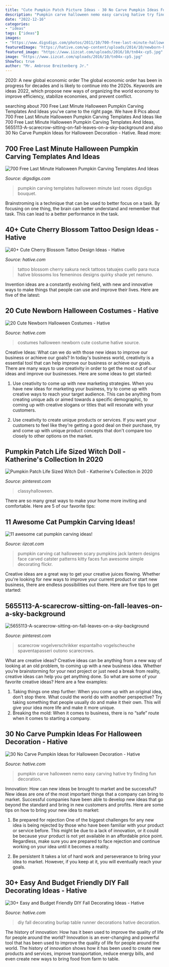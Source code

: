 ```yaml
---
title: "Cute Pumpkin Patch Picture Ideas - 30 No Carve Pumpkin Ideas For Halloween Decoration"
description: "Pumpkin carve halloween nemo easy carving hative try finding fun decoration"
date: "2022-12-16"
categories:
- "ideas"
tags: ["ideas"]
images:
- "https://www.digsdigs.com/photos/2011/10/700-free-last-minute-halloween-pumpkin-carving-templates-and-ideas-11.jpg"
featuredImage: "https://hative.com/wp-content/uploads/2014/10/newborn-halloween-costumes/6-newborn-halloween-costume-ideas.jpg"
featured_image: "https://www.iizcat.com/uploads/2016/10/tn04x-cp5.jpg"
image: "https://www.iizcat.com/uploads/2016/10/tn04x-cp5.jpg"
ShowToc: true
author: "Mr. Ambrose Breitenberg Jr."
---
```



2020: A new global economic order
The global economic order has been in progress for decades and is likely to continue into the 2020s. Keywords are ideas 2022, which propose new ways of organizing the world economy to improve efficiency, stabilize economies, and prevent conflict.

	

		
searching about 700 Free Last Minute Halloween Pumpkin Carving Templates And Ideas you've came to the right page. We have 8 Pics about 700 Free Last Minute Halloween Pumpkin Carving Templates And Ideas like 700 Free Last Minute Halloween Pumpkin Carving Templates And Ideas, 5655113-A-scarecrow-sitting-on-fall-leaves-on-a-sky-background and also 30 No Carve Pumpkin Ideas for Halloween Decoration - Hative. Read more:
		
    
## 700 Free Last Minute Halloween Pumpkin Carving Templates And Ideas

<img loading=lazy src="https://www.digsdigs.com/photos/2011/10/700-free-last-minute-halloween-pumpkin-carving-templates-and-ideas-11.jpg" onerror="this.onerror=null;this.src='https://tse4.mm.bing.net/th?id=OIP.xKXre1cqqM0DvwKNjH2IvgHaLI&amp;pid=15.1';" alt="700 Free Last Minute Halloween Pumpkin Carving Templates And Ideas">

_Source: digsdigs.com_

>pumpkin carving templates halloween minute last roses digsdigs bouquet. 

	

Brainstroming is a technique that can be used to better focus on a task. By focusing on one thing, the brain can better understand and remember that task. This can lead to a better performance in the task.

    
## 40+ Cute Cherry Blossom Tattoo Design Ideas - Hative

<img loading=lazy src="https://hative.com/wp-content/uploads/2014/03/cherry-blossom-tattoos/41-blue-sakura-neck-tattoo.jpg" onerror="this.onerror=null;this.src='https://tse2.mm.bing.net/th?id=OIP.Vjwzp-pLvBDZCoLVkmzeqgHaHa&amp;pid=15.1';" alt="40+ Cute Cherry Blossom Tattoo Design Ideas - Hative">

_Source: hative.com_

>tattoo blossom cherry sakura neck tattoos tatuajes cuello para nuca hative blossoms los femeninos designs quirky shade yet nenuno. 

	

Invention ideas are a constantly evolving field, with new and innovative ways to make things that people can use and improve their lives. Here are five of the latest:

    
## 20 Cute Newborn Halloween Costumes - Hative

<img loading=lazy src="https://hative.com/wp-content/uploads/2014/10/newborn-halloween-costumes/6-newborn-halloween-costume-ideas.jpg" onerror="this.onerror=null;this.src='https://tse1.mm.bing.net/th?id=OIP._VvqnfuEI0Dr06Pg_QtiMgHaKK&amp;pid=15.1';" alt="20 Cute Newborn Halloween Costumes - Hative">

_Source: hative.com_

>costumes halloween newborn cute costume hative source. 

	

Creative Ideas: What can we do with those new ideas to improve our business or achieve our goals?
In today's business world, creativity is a essential tool that can help improve our business or achieve our goals. There are many ways to use creativity in order to get the most out of our ideas and improve our businesses. Here are some ideas to get started: 
1. Use creativity to come up with new marketing strategies. When you have new ideas for marketing your business, try to come up with creative ways to reach your target audience. This can be anything from creating unique ads or aimed towards a specific demographic, to coming up with creative slogans or titles that will resonate with your customers. 

2. Use creativity to create unique products or services. If you want your customers to feel like they're getting a good deal on their purchase, try and come up with unique product concepts that don't compare too closely to other options on the market.

    
## Pumpkin Patch Life Sized Witch Doll - Katherine&#039;s Collection In 2020

<img loading=lazy src="https://i.pinimg.com/736x/3d/49/b6/3d49b6c9716c2cfe71169ac2e41ba48a.jpg" onerror="this.onerror=null;this.src='https://tse1.mm.bing.net/th?id=OIP.7_dOLvPWDcA2Fncji9u4WQHaOC&amp;pid=15.1';" alt="Pumpkin Patch Life Sized Witch Doll - Katherine&#039;s Collection in 2020">

_Source: pinterest.com_

>classyhalloween. 

	

There are so many great ways to make your home more inviting and comfortable. Here are 5 of our favorite tips:

    
## 11 Awesome Cat Pumpkin Carving Ideas!

<img loading=lazy src="https://www.iizcat.com/uploads/2016/10/tn04x-cp5.jpg" onerror="this.onerror=null;this.src='https://tse4.mm.bing.net/th?id=OIP.cPsC156FjNNaIHj7zL1ThwAAAA&amp;pid=15.1';" alt="11 awesome cat pumpkin carving ideas!">

_Source: iizcat.com_

>pumpkin carving cat halloween scary pumpkins jack lantern designs face carved catster patterns kitty faces fun awesome simple decorating flickr. 

	

Creative ideas are a great way to get your creative juices flowing. Whether you're looking for new ways to improve your current product or start new business, there are endless possibilities out there. Here are five tips to get started:

    
## 5655113-A-scarecrow-sitting-on-fall-leaves-on-a-sky-background

<img loading=lazy src="https://i.pinimg.com/736x/cc/0a/a4/cc0aa40faca3d03444717943d0da3482.jpg" onerror="this.onerror=null;this.src='https://tse2.mm.bing.net/th?id=OIP.j50KlbY3URi1m4PZaR6XVQHaK2&amp;pid=15.1';" alt="5655113-A-scarecrow-sitting-on-fall-leaves-on-a-sky-background">

_Source: pinterest.com_

>scarecrow vogelverschrikker espantalho vogelscheuche spaventapasseri outono scarecrows. 

	

What are creative ideas?
Creative ideas can be anything from a new way of looking at an old problem, to coming up with a new business idea. Whether you’re brainstorming for your next project or just need a break from reality, creative ideas can help you get anything done. So what are some of your favorite creative ideas? Here are a few examples: 
1) Taking things one step further: When you come up with an original idea, don’t stop there. What could the world do with another perspective? Try taking something that people usually do and make it their own. This will give your idea more life and make it more unique. 
2) Breaking the mold: When it comes to business, there is no “safe” route when it comes to starting a company.

    
## 30 No Carve Pumpkin Ideas For Halloween Decoration - Hative

<img loading=lazy src="https://hative.com/wp-content/uploads/2014/10/no-carve-pumpkin-ideas/17-nemo-pumpkin.jpg" onerror="this.onerror=null;this.src='https://tse4.mm.bing.net/th?id=OIP.q4WWGGw0FN93hfCrxsT_nAHaLG&amp;pid=15.1';" alt="30 No Carve Pumpkin Ideas for Halloween Decoration - Hative">

_Source: hative.com_

>pumpkin carve halloween nemo easy carving hative try finding fun decoration. 

	

Innovation: How can new ideas be brought to market and be successful?
New ideas are one of the most important things that a company can bring to market. Successful companies have been able to develop new ideas that go beyond the standard and bring in new customers and profits. Here are some tips on how to bring your new idea to market:
1. Be prepared for rejection
One of the biggest challenges for any new idea is being rejected by those who have been familiar with your product or service before. This might be due to a lack of innovation, or it could be because your product is not yet available in an affordable price point. Regardless, make sure you are prepared to face rejection and continue working on your idea until it becomes a reality.

2. Be persistent
It takes a lot of hard work and perseverance to bring your idea to market. However, if you keep at it, you will eventually reach your goals.

    
## 30+ Easy And Budget Friendly DIY Fall Decorating Ideas - Hative

<img loading=lazy src="https://hative.com/wp-content/uploads/2017/09/fall-decorations-diy/31-fall-decoration-diy-ideas-tutorials.jpg" onerror="this.onerror=null;this.src='https://tse4.mm.bing.net/th?id=OIP.KaINovb_QbhELCwDIeJDJwHaPK&amp;pid=15.1';" alt="30+ Easy and Budget Friendly DIY Fall Decorating Ideas - Hative">

_Source: hative.com_

>diy fall decorating burlap table runner decorations hative decoration. 

	

The history of innovation: How has it been used to improve the quality of life for people around the world?
Innovation is an ever-changing and powerful tool that has been used to improve the quality of life for people around the world. The history of innovation shows how it has been used to create new products and services, improve transportation, reduce energy bills, and even create new ways to bring food from farm to table.

